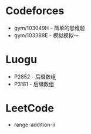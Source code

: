 # Codeforces
* gym/103049H - 简单的思维题
* gym/103388E - 模拟模拟～

# Luogu
* P2852 - 后缀数组
* P3181 - 后缀数组

# LeetCode
* range-addition-ii
